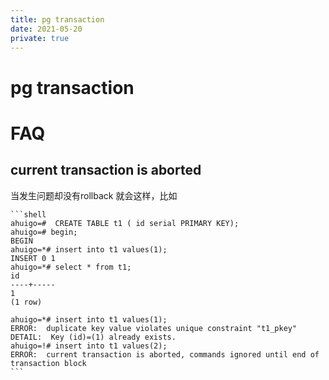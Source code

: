 ```yaml
---
title: pg transaction
date: 2021-05-20
private: true
---
```

# pg transaction

# FAQ
## current transaction is aborted
当发生问题却没有rollback 就会这样，比如

    ```shell
    ahuigo=#  CREATE TABLE t1 ( id serial PRIMARY KEY);
    ahuigo=# begin;
    BEGIN
    ahuigo=*# insert into t1 values(1);
    INSERT 0 1
    ahuigo=*# select * from t1;
    id 
    ----+-----
    1 
    (1 row)

    ahuigo=*# insert into t1 values(1);
    ERROR:  duplicate key value violates unique constraint "t1_pkey"
    DETAIL:  Key (id)=(1) already exists.
    ahuigo=!# insert into t1 values(2);
    ERROR:  current transaction is aborted, commands ignored until end of transaction block
    ```